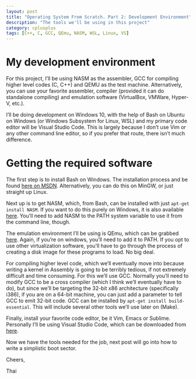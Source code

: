 ```yaml
---
layout: post
title: "Operating System From Scratch. Part 2: Development Environment"
description: "The tools we'll be using in this project"
category: cplusplus
tags: [C++, C, GCC, QEmu, NASM, WSL, Linux, VS]
---
```

My development environment
==========================

For this project, I’ll be using NASM as the assembler, GCC for compiling higher
level codes (C, C++) and QEMU as the test machine. Alternatively, you can use
your favorite assembler, compiler (provided it can do standalone compiling) and
emulation software (VirtualBox, VMWare, Hyper-V, etc.).

I’ll be doing development on Windows 10, with the help of Bash on Ubuntu on
Windows (or Windows Subsystem for Linux, WSL) and my primary code editor will be
Visual Studio Code. This is largely because I don’t use Vim or any other command
line editor, so if you prefer that route, there isn’t much difference.

Getting the required software
=============================

The first step is to install Bash on Windows. The installation process and be
found [here on MSDN](https://msdn.microsoft.com/en-us/commandline/wsl/install_guide). Alternatively, you can do this on MinGW, or just straight up Linux.

Next up is to get NASM, which, from Bash, can be installed with just
```apt-get install NASM```. If you want to do this purely on Windows, it
is also available [here](http://www.nasm.us/pub/nasm/releasebuilds/?C=M;O=D). You’ll need to add NASM to the PATH system variable to
use it from the command line, though.

The emulation environment I’ll be using is QEmu, which can be grabbed [here](http://wiki.qemu.org/Download).
Again, if you’re on windows, you’ll need to add it to PATH. If you opt to use
other virtualization software, you’ll have to go through the process of creating
a disk image for these programs to load. No big deal.

For compiling higher level code, which we’ll eventually move into because
writing a kernel in Assembly is going to be terribly tedious, if not extremely
difficult and time consuming. For this we’ll use GCC. Normally you’ll need to
modify GCC to be a cross compiler (which I think we’ll eventually have to do),
but since we’ll be targeting the 32-bit x86 architecture (specifically i386), if
you are on a 64-bit machine, you can just add a parameter to tell GCC to emit
32-bit code. GCC can be installed by ```apt-get install
build-essential```. This will include several other tools we’ll use later on
(Make).

Finally, install your favorite code editor, be it Vim, Emacs or Sublime.
Personally I’ll be using Visual Studio Code, which can be downloaded from [here](http://code.visualstudio.com/download).

Now we have the tools needed for the job, next post will go into how to write a
simplistic boot sector.

Cheers,

Thai
